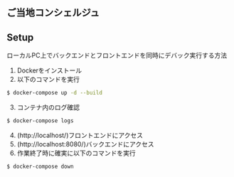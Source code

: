 ## ご当地コンシェルジュ

## Setup
ローカルPC上でバックエンドとフロントエンドを同時にデバック実行する方法
1. Dockerをインストール
2. 以下のコマンドを実行
```bash
$ docker-compose up -d --build
```
3. コンテナ内のログ確認
```bash
$ docker-compose logs
```
4. (http://localhost/)フロントエンドにアクセス
5. (http://localhost:8080/)バックエンドにアクセス
6. 作業終了時に確実に以下のコマンドを実行
```bash
$ docker-compose down
```